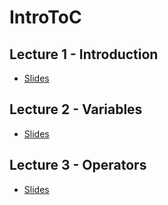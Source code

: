 # IntroToC

## Lecture 1 - Introduction
 - [Slides](https://docs.google.com/presentation/d/1JcRcNt27Q5WPviOnRnsyzS2gFekPFS2jmvRmhpzyKWQ/edit?usp=sharing)

## Lecture 2 - Variables
 - [Slides](https://docs.google.com/presentation/d/1cHRgLvSxb5VWLItQHTxaCSWrf-st1OHsA_R1Hm-Q-YQ/edit)

## Lecture 3 - Operators
 - [Slides](https://docs.google.com/presentation/d/1JmoTV1ssTwwqC0o1NzbnSqDMNdecoWcAtSpa5XG6K-Y/edit?usp=sharing)
